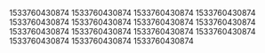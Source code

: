 1533760430874
1533760430874
1533760430874
1533760430874
1533760430874
1533760430874
1533760430874
1533760430874
1533760430874
1533760430874
1533760430874
1533760430874
1533760430874
1533760430874
1533760430874